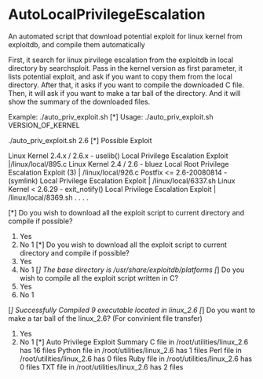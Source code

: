 # AutoLocalPrivilegeEscalation
An automated script that download potential exploit for linux kernel from exploitdb, and compile them automatically

First, it search for linux pirvilege escalation from the exploitdb in local directory by searchsploit.
Pass in the kernel version as first parameter, it lists potential exploit, and ask if you want to copy them from the local directory.
After that, it asks if you want to compile the downloaded C file.
Then, it will ask if you want to make a tar ball of the directory.
And it will show the summary of the downloaded files.

Example:
./auto_priv_exploit.sh 
[*] Usage: ./auto_priv_exploit.sh VERSION_OF_KERNEL

 ./auto_priv_exploit.sh 2.6
[*] Possible Exploit

Linux Kernel 2.4.x / 2.6.x - uselib() Local Privilege Escalation Exploit  |/linux/local/895.c
Linux Kernel 2.4 / 2.6 - bluez Local Root Privilege Escalation Exploit (3) | /linux/local/926.c
Postfix <= 2.6-20080814 - (symlink) Local Privilege Escalation Exploit   | /linux/local/6337.sh
Linux Kernel < 2.6.29 - exit_notify() Local Privilege Escalation Exploit  | /linux/local/8369.sh
.
.
.
.

[*] Do you wish to download all the exploit script to current directory and compile if possible?
1) Yes
2) No
  1
[*] Do you wish to download all the exploit script to current directory and compile if possible?
1) Yes
2) No
 1
[*] The base directory is /usr/share/exploitdb/platforms
[*] Do you wish to compile all the exploit script written in C?
1) Yes
2) No
 1

[*] Successfully Compiled 9 executable located in linux_2.6
[*] Do you want to make a tar ball of the linux_2.6? (For convinient file transfer)
1) Yes
2) No
 1
[*] Auto Privilege Exploit Summary
C file in /root/utilities/linux_2.6 has 16 files
Python file in /root/utilities/linux_2.6 has 1 files
Perl file in /root/utilities/linux_2.6 has 0 files
Ruby file in /root/utilities/linux_2.6 has 0 files
TXT file in /root/utilities/linux_2.6 has 2 files
